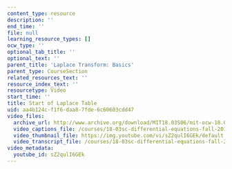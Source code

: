 ```yaml
---
content_type: resource
description: ''
end_time: ''
file: null
learning_resource_types: []
ocw_type: ''
optional_tab_title: ''
optional_text: ''
parent_title: 'Laplace Transform: Basics'
parent_type: CourseSection
related_resources_text: ''
resource_index_text: ''
resourcetype: Video
start_time: ''
title: Start of Laplace Table
uid: aa4b124c-f1f6-daa8-7fde-6c60603cdd47
video_files:
  archive_url: http://www.archive.org/download/MIT18.03S06/mit-ocw-18.03-lec19-31mar2003-220k_512kb.mp4
  video_captions_file: /courses/18-03sc-differential-equations-fall-2011/65de9897c12650f984fa64c009e3ebab_sZ2qulI6GEk.vtt
  video_thumbnail_file: https://img.youtube.com/vi/sZ2qulI6GEk/default.jpg
  video_transcript_file: /courses/18-03sc-differential-equations-fall-2011/77f70f6fc3d1affa96f3d2a7b0bd4279_sZ2qulI6GEk.pdf
video_metadata:
  youtube_id: sZ2qulI6GEk
---
```

